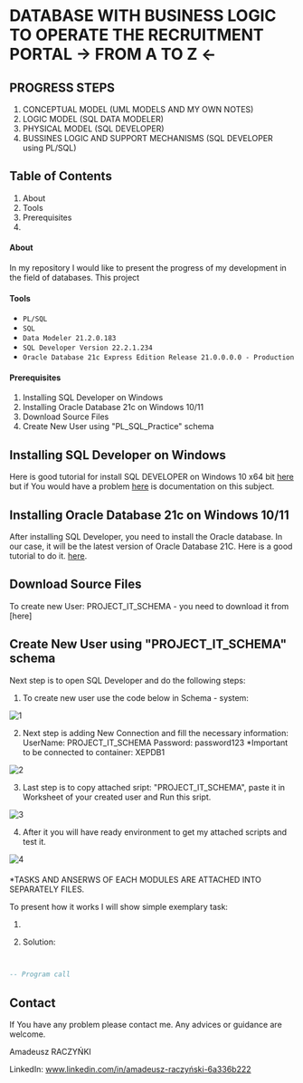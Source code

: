 # DATABASE WITH BUSINESS LOGIC TO OPERATE THE RECRUITMENT PORTAL -> FROM A TO Z <-



## PROGRESS STEPS 
1. CONCEPTUAL MODEL (UML MODELS AND MY OWN NOTES)
2. LOGIC MODEL (SQL DATA MODELER)
3. PHYSICAL MODEL (SQL DEVELOPER)
4. BUSSINES LOGIC AND SUPPORT MECHANISMS (SQL DEVELOPER using PL/SQL)



## Table of Contents 
1. About
2. Tools
3. Prerequisites
4. 


#### About

In my repository I would like to present the progress of my development in the field of databases. This project




#### Tools 

* `PL/SQL`
* `SQL`
* `Data Modeler 21.2.0.183`
* `SQL Developer Version 22.2.1.234`
* `Oracle Database 21c Express Edition Release 21.0.0.0.0 - Production`

#### Prerequisites

1. Installing SQL Developer on Windows
2. Installing Oracle Database 21c on Windows 10/11 
3. Download Source Files
5. Create New User using "PL_SQL_Practice" schema




## Installing SQL Developer on Windows

 Here is good tutorial for install SQL DEVELOPER on Windows 10 x64 bit [here](https://www.youtube.com/watch?v=zliF8kXVmeE) but if You would have a problem [here](https://docs.oracle.com/en/database/oracle/sql-developer/22.2/rptug/sql-developer-concepts-usage.html#GUID-156BEBA3-2F9B-4CE0-8E91-728581FF46AB) is documentation on this subject. 

## Installing Oracle Database 21c on Windows 10/11 

After installing SQL Developer, you need to install the Oracle database. In our case, it will be the latest version of Oracle Database 21C. Here is a good tutorial to do it.  [here](https://www.youtube.com/watch?v=-h2NJmake20). 

## Download Source Files

To create new User: PROJECT_IT_SCHEMA - you need to download it from [here]


## Create New User using "PROJECT_IT_SCHEMA" schema

Next step is to open SQL Developer and do the following steps:
1. To create new user use the code below in Schema - system: 

![1](https://user-images.githubusercontent.com/125867556/228336880-659cd466-d348-45f3-9168-e1fb033c1e31.PNG)


2. Next step is  adding New Connection and fill the necessary information:
UserName: PROJECT_IT_SCHEMA
Password: password123
*Important to be connected to container: XEPDB1

![2](https://user-images.githubusercontent.com/125867556/228336923-e618f6c6-9715-4a4d-876b-0e77d5a106ec.PNG)


3. Last step is to copy attached sript: "PROJECT_IT_SCHEMA", paste it in Worksheet of your created user and Run this sript. 

![3](https://user-images.githubusercontent.com/125867556/228336972-61cf992e-62ae-499b-868d-8146426f6151.PNG)

4. After it you will have ready environment to get my attached scripts and test it.

![4](https://user-images.githubusercontent.com/125867556/228337035-da0dee9c-6898-426f-8dda-031e52e2d0b4.PNG)

#### 

*TASKS AND ANSERWS OF EACH MODULES ARE ATTACHED INTO SEPARATELY FILES.

To present how it works I will show simple exemplary task:

1. 

2. Solution: 

```sql


-- Program call


```


## Contact

If You have any problem please contact me. Any advices or guidance are welcome.

Amadeusz RACZYŃKI

LinkedIn: www.linkedin.com/in/amadeusz-raczyński-6a336b222





